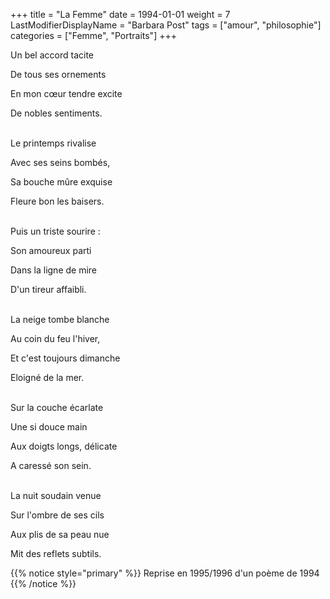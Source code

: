 +++
title = "La Femme"
date = 1994-01-01
weight = 7
LastModifierDisplayName = "Barbara Post"
tags = ["amour", "philosophie"]
categories = ["Femme", "Portraits"]
+++

Un bel accord tacite

De tous ses ornements

En mon cœur tendre excite

De nobles sentiments.

 \
Le printemps rivalise

Avec ses seins bombés,

Sa bouche mûre exquise

Fleure bon les baisers.

 \
Puis un triste sourire :

Son amoureux parti

Dans la ligne de mire

D'un tireur affaibli.

 \
La neige tombe blanche

Au coin du feu l'hiver,

Et c'est toujours dimanche

Eloigné de la mer.

 \
Sur la couche écarlate

Une si douce main

Aux doigts longs, délicate

A caressé son sein.

 \
La nuit soudain venue

Sur l'ombre de ses cils

Aux plis de sa peau nue

Mit des reflets subtils.

{{% notice style="primary" %}}
Reprise en 1995/1996 d'un poème de 1994
{{% /notice %}}
